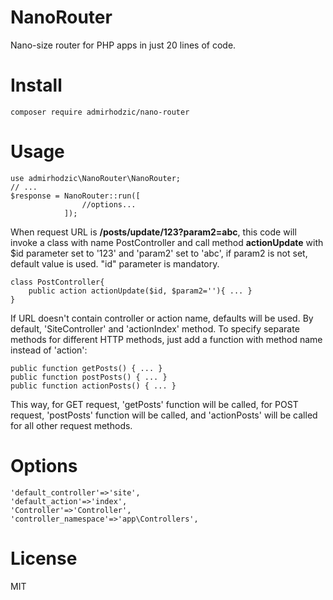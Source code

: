 # NanoRouter
Nano-size router for PHP apps in just 20 lines of code.


# Install

    composer require admirhodzic/nano-router

# Usage

    use admirhodzic\NanoRouter\NanoRouter;
    // ...
    $response = NanoRouter::run([
                    //options...
                ]);

When request URL is <b>/posts/update/123?param2=abc</b>, this code will invoke a class with name PostController and call method <b>actionUpdate</b> with $id parameter set to '123' and 'param2' set to 'abc', if param2 is not set, default value is used. "id" parameter is mandatory.

    class PostController{
        public action actionUpdate($id, $param2=''){ ... }
    }

If URL doesn't contain controller or action name, defaults will be used. By default, 'SiteController' and 'actionIndex' method.
To specify separate methods for different HTTP methods, just add a function with method name instead of 'action':

    public function getPosts() { ... } 
    public function postPosts() { ... }
    public function actionPosts() { ... }

This way, for GET request, 'getPosts' function will be called, for POST request, 'postPosts' function will be called, and 'actionPosts' will be called for all other request methods.

# Options

    'default_controller'=>'site',
    'default_action'=>'index',
    'Controller'=>'Controller',
    'controller_namespace'=>'app\Controllers',


# License
MIT
